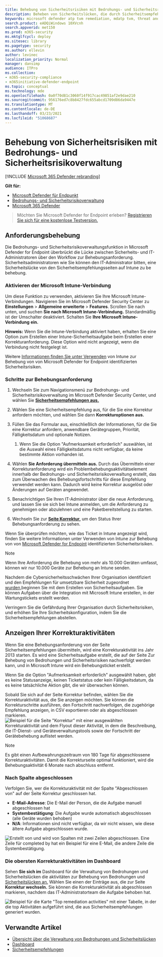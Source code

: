 ```yaml
---
title: Behebung von Sicherheitsrisiken mit Bedrohungs- und Sicherheitsrisikoverwaltung
description: Beheben von Sicherheitslücken, die durch Sicherheitsempfehlungen entdeckt wurden, und bei Bedarf Ausnahmen bei der Bedrohungs- und Sicherheitsrisikoverwaltung.
keywords: microsoft defender atp tvm remediation, mdatp tvm, threat and vulnerability management, threat & vulnerability management, threat & vulnerability management remediation, tvm remediation intune, tvm remediation sccm
search.product: eADQiWindows 10XVcnh
search.appverid: met150
ms.prod: m365-security
ms.mktglfcycl: deploy
ms.sitesec: library
ms.pagetype: security
ms.author: ellevin
author: levinec
localization_priority: Normal
manager: dansimp
audience: ITPro
ms.collection:
- m365-security-compliance
- m365initiative-defender-endpoint
ms.topic: conceptual
ms.technology: mde
ms.openlocfilehash: 0a0f70d81c3060f14f917cac49851af2e9dae210
ms.sourcegitcommit: 956176ed7c8b8427fdc655abcd1709d86da9447e
ms.translationtype: MT
ms.contentlocale: de-DE
ms.lasthandoff: 03/23/2021
ms.locfileid: "51068687"
---
```

# <a name="remediate-vulnerabilities-with-threat-and-vulnerability-management"></a>Behebung von Sicherheitsrisiken mit Bedrohungs- und Sicherheitsrisikoverwaltung

[!INCLUDE [Microsoft 365 Defender rebranding](../../includes/microsoft-defender.md)]

**Gilt für:**
- [Microsoft Defender für Endpunkt](https://go.microsoft.com/fwlink/?linkid=2154037)
- [Bedrohungs- und Sicherheitsrisikoverwaltung](next-gen-threat-and-vuln-mgt.md)
- [Microsoft 365 Defender](https://go.microsoft.com/fwlink/?linkid=2118804)

>Möchten Sie Microsoft Defender for Endpoint erleben? [Registrieren Sie sich für eine kostenlose Testversion.](https://www.microsoft.com/microsoft-365/windows/microsoft-defender-atp?ocid=docs-wdatp-portaloverview-abovefoldlink)

## <a name="request-remediation"></a>Anforderungsbehebung

Die Bedrohungs- und Sicherheitsrisikoverwaltungsfunktion in Microsoft Defender for Endpoint überbrückt die Lücke zwischen Sicherheits- und IT-Administratoren über den Workflow zur Behebungsanforderung. Sicherheitsadministratoren wie Sie können den IT-Administrator bitten, eine  Sicherheitslücke von den Sicherheitsempfehlungsseiten auf Intune zu be behebung.

### <a name="enable-microsoft-intune-connection"></a>Aktivieren der Microsoft Intune-Verbindung

Um diese Funktion zu verwenden, aktivieren Sie Ihre Microsoft Intune-Verbindungen. Navigieren Sie im Microsoft Defender Security Center zu **Einstellungen**  >  **Allgemeine erweiterte**  >  **Features**. Scrollen Sie nach unten, und suchen **Sie nach Microsoft Intune-Verbindung.** Standardmäßig ist der Umschalter deaktiviert. Schalten Sie **Ihre Microsoft Intune-Verbindung** **ein.**

**Hinweis:** Wenn Sie die Intune-Verbindung aktiviert haben, erhalten Sie eine Option zum Erstellen einer Intune-Sicherheitsaufgabe beim Erstellen einer Korrekturanforderung. Diese Option wird nicht angezeigt, wenn die Verbindung nicht festgelegt ist.

Weitere [Informationen finden Sie unter Verwenden](https://docs.microsoft.com/intune/atp-manage-vulnerabilities) von Intune zur Behebung von von Microsoft Defender for Endpoint identifizierten Sicherheitsrisiken.

### <a name="remediation-request-steps"></a>Schritte zur Behebungsanforderung

1. Wechseln Sie zum Navigationsmenü zur Bedrohungs- und Sicherheitsrisikoverwaltung im Microsoft Defender Security Center, und wählen Sie [**Sicherheitsempfehlungen aus.**](tvm-security-recommendation.md)

2. Wählen Sie eine Sicherheitsempfehlung aus, für die Sie eine Korrektur anfordern möchten, und wählen Sie dann **Korrekturoptionen aus.**

3. Füllen Sie das Formular aus, einschließlich der Informationen, für die Sie eine Korrektur anfordern, anwendbare Gerätegruppen, Priorität, Fälligkeitsdatum und optionale Notizen.
    1. Wenn Sie die Option "Aufmerksamkeit erforderlich" auswählen, ist die Auswahl eines Fälligkeitsdatums nicht verfügbar, da keine bestimmte Aktion vorhanden ist.

4. Wählen **Sie Anforderung übermitteln aus.** Durch das Übermitteln einer Korrekturanforderung wird ein Problembehebungsaktivitätselement innerhalb der Bedrohungs- und Sicherheitsrisikoverwaltung erstellt, das zum Überwachen des Behebungsfortschritts für diese Empfehlung verwendet werden kann. Dadurch wird keine Korrektur ausgelöst oder Änderungen auf Geräten angewendet.

5. Benachrichtigen Sie Ihren IT-Administrator über die neue Anforderung, und lassen Sie sie sich bei Intune anmelden, um die Anforderung zu genehmigen oder abzulehnen und eine Paketbereitstellung zu starten.

6. Wechseln Sie zur [**Seite Korrektur,**](tvm-remediation.md) um den Status Ihrer Behebungsanforderung zu sehen.

Wenn Sie überprüfen möchten, wie das Ticket in Intune angezeigt wird, finden Sie weitere Informationen unter Verwenden von Intune zur Behebung von von [Microsoft Defender for Endpoint](https://docs.microsoft.com/intune/atp-manage-vulnerabilities) identifizierten Sicherheitsrisiken.

>[!NOTE]
>Wenn Ihre Anforderung die Behebung von mehr als 10.000 Geräten umfasst, können wir nur 10.000 Geräte zur Behebung an Intune senden.

Nachdem die Cybersicherheitsschwächen Ihrer Organisation identifiziert und den Empfehlungen für umsetzbare Sicherheit zugeordnet [wurden,](tvm-security-recommendation.md)beginnen Sie mit dem Erstellen von Sicherheitsaufgaben. Sie können Aufgaben über die Integration mit Microsoft Intune erstellen, in der Wartungstickets erstellt werden.

Verringern Sie die Gefährdung Ihrer Organisation durch Sicherheitsrisiken, und erhöhen Sie Ihre Sicherheitskonfiguration, indem Sie die Sicherheitsempfehlungen abstellen.

## <a name="view-your-remediation-activities"></a>Anzeigen Ihrer Korrekturaktivitäten

Wenn Sie eine Behebungsanforderung von der Seite Sicherheitsempfehlungen übermitteln, wird eine Korrekturaktivität ins Jahr 2013 starten. Es wird eine Sicherheitsaufgabe erstellt, die auf der  Seite Zur Behebung von Bedrohungen und Sicherheitsrisiken nachverfolgt werden kann, und in Microsoft Intune wird ein Behebungsticket erstellt.

Wenn Sie die Option "Aufmerksamkeit erforderlich" ausgewählt haben, gibt es keine Statusanzeige, keinen Ticketstatus oder kein Fälligkeitsdatum, da es keine tatsächliche Aktion gibt, die wir überwachen können.

Sobald Sie sich auf der Seite Korrektur befinden, wählen Sie die Korrekturaktivität aus, die Sie anzeigen möchten. Sie können die Korrekturschritte ausführen, den Fortschritt nachverfolgen, die zugehörige Empfehlung anzeigen, in CSV exportieren oder als abgeschlossen markieren.
![Beispiel für die Seite "Korrektur" mit einer ausgewählten Korrekturaktivität und dem Flyout dieser Aktivität, in dem die Beschreibung, die IT-Dienst- und Geräteverwaltungstools sowie der Fortschritt der Gerätebehebung auflistet werden.](images/remediation_flyouteolsw.png)

>[!NOTE]
> Es gibt einen Aufbewahrungszeitraum von 180 Tage für abgeschlossene Korrekturaktivitäten. Damit die Korrekturseite optimal funktioniert, wird die Behebungsaktivität 6 Monate nach abschluss entfernt.

### <a name="completed-by-column"></a>Nach Spalte abgeschlossen

Verfolgen Sie, wer die Korrekturaktivität mit der Spalte "Abgeschlossen von" auf der Seite Korrektur geschlossen hat.

- **E-Mail-Adresse**: Die E-Mail der Person, die die Aufgabe manuell abgeschlossen hat
- **Systembestätigung**: Die Aufgabe wurde automatisch abgeschlossen (alle Geräte wurden behoben)
- **N/A**: Informationen sind nicht verfügbar, da wir nicht wissen, wie diese ältere Aufgabe abgeschlossen wurde.

![Erstellt von und wird von Spalten mit zwei Zeilen abgeschlossen. Eine Zeile für completed by hat ein Beispiel für eine E-Mail, die andere Zeile die Systembestätigung.](images/tvm-completed-by.png)

### <a name="top-remediation-activities-in-the-dashboard"></a>Die obersten Korrekturaktivitäten im Dashboard

Sehen **Sie sich im** Dashboard für die Verwaltung von Bedrohungen und Sicherheitslücken die aktivitäten zur Behebung von Bedrohungen und [Sicherheitslücken an.](tvm-dashboard-insights.md) Wählen Sie einen der Einträge aus, die zur Seite **Korrektur wechseln.** Sie können die Korrekturaktivität als abgeschlossen markieren, nachdem das IT-Administratorteam die Aufgabe behoben hat.

![Beispiel für die Karte "Top remediation activities" mit einer Tabelle, in der die top Aktivitäten aufgeführt sind, die aus Sicherheitsempfehlungen generiert wurden.](images/tvm-remediation-activities-card.png)

## <a name="related-articles"></a>Verwandte Artikel

- [Übersicht über die Verwaltung von Bedrohungen und Sicherheitslücken](next-gen-threat-and-vuln-mgt.md)
- [Dashboard](tvm-dashboard-insights.md)
- [Sicherheitsempfehlungen](tvm-security-recommendation.md)